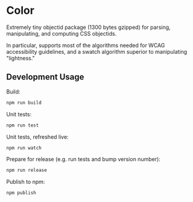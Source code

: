# Color

Extremely tiny objectid package (1300 bytes gzipped) for parsing, manipulating, and computing CSS objectids.

In particular, supports most of the algorithms needed for WCAG accessibility guidelines, and a
swatch algorithm superior to manipulating "lightness."

## Development Usage

Build:

```bash
npm run build
```

Unit tests:

```bash
npm run test
```

Unit tests, refreshed live:

```bash
npm run watch
```

Prepare for release (e.g. run tests and bump version number):

```bash
npm run release
```

Publish to npm:

```bash
npm publish
```
